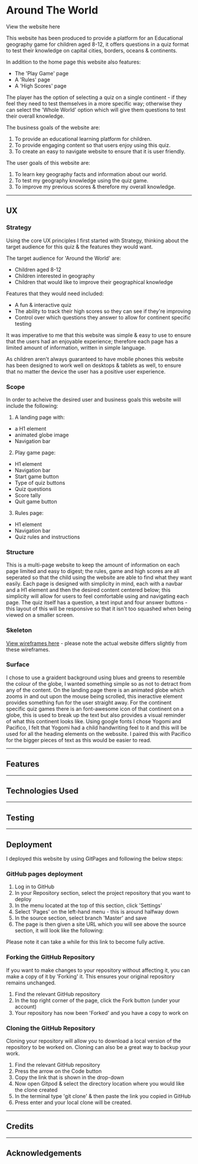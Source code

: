 # Around The World

View the website here

This website has been produced to provide a platform for an Educational geography game for children aged 8-12, it offers questions in a quiz format to test their knowledge on capital cities, borders, oceans & continents. 

In addition to the home page this website also features:
- The 'Play Game' page
- A 'Rules' page
- A 'High Scores' page
<!-- - A 'Fun Facts' page -->

The player has the option of selecting a quiz on a single continent - if they feel they need to test themselves in a more specific way; otherwise they can select the 'Whole World' option which will give them questions to test their overall knowledge.

The business goals of the website are:
1. To provide an educational learning platform for children.
2. To provide engaging content so that users enjoy using this quiz.
3. To create an easy to navigate website to ensure that it is user friendly.

The user goals of this website are:
1. To learn key geography facts and information about our world.
2. To test my geography knowledge using the quiz game.
3. To improve my previous scores & therefore my overall knowledge.

--- 

## UX

### Strategy
Using the core UX principles I first started with Strategy, thinking about the target audience for this quiz & the features they would want.

The target audience for 'Around the World' are:
- Children aged 8-12
- Children interested in geography
- Children that would like to improve their geographical knowledge

Features that they would need included:
- A fun & interactive quiz
- The ability to track their high scores so they can see if they're improving
- Control over which questions they answer to allow for continent specific testing
<!-- - A page with fun and interesting facts to enhance their learning -->

It was imperative to me that this website was simple & easy to use to ensure that the users had an enjoyable experience; therefore each page has a limited amount of information, written in simple language. 

As children aren't always guaranteed to have mobile phones this website has been designed to work well on desktops & tablets as well, to ensure that no matter the device the user has a positive user experience.

### Scope
In order to acheive the desired user and business goals this website will include the following:
1. A landing page with:
- a H1 element
- animated globe image
- Navigation bar

2. Play game page:
- H1 element
- Navigation bar
- Start game button
- Type of quiz buttons
- Quiz questions
- Score tally
- Quit game button

3. Rules page:
- H1 element
- Navigation bar
- Quiz rules and instructions

<!-- 4. Fun Facts page:
- H1 element
- Navigation bar
- Animated text boxes for users to click in order to read the fun facts. -->

### Structure
This is a multi-page website to keep the amount of information on each page limited and easy to digest; the rules, game and high scores are all seperated so that the child using the website are able to find what they want easily.
Each page is designed with simplicity in mind, each with a navbar and a H1 element and then the desired content centered below; this simplicity will allow for users to feel comfortable using and navigating each page.
The quiz itself has a question, a text input and four answer buttons - this layout of this will be responsive so that it isn't too squashed when being viewed on a smaller screen. 

### Skeleton
[View wireframes here](assets/documents/wiresframes.pdf) - please note the actual website differs slightly from these wireframes.

### Surface
I chose to use a graident background using blues and greens to resemble the colour of the globe, I wanted something simple so as not to detract from any of the content. 
On the landing page there is an animated globe which zooms in and out upon the mouse being scrolled, this ineractive element provides something fun for the user straight away.
For the continent specific quiz games there is an font-awesome icon of that continent on a globe, this is used to break up the text but also provides a visual reminder of what this continent looks like. 
Using google fonts I chose Yogomi and Pacifico, I felt that Yogomi had a child handwriting feel to it and this will be used for all the heading elements on the webssite. I paired this with Pacifico for the bigger pieces of text as this would be easier to read.

---

## Features 
---
## Technologies Used
---
## Testing
---
## Deployment
I deployed this website by using GitPages and following the below steps:

### GitHub pages deployment

1. Log in to GitHub
2. In your Repository section, select the project repository that you want to deploy
3. In the menu located at the top of this section, click 'Settings'
4. Select 'Pages' on the left-hand menu - this is around halfway down
5. In the source section, select branch 'Master' and save
6. The page is then given a site URL which you will see above the source section, it will look like the following:

Please note it can take a while for this link to become fully active.

### Forking the GitHub Repository

If you want to make changes to your repository without affecting it, you can make a copy of it by 'Forking' it. This ensures your original repository remains unchanged.

1. Find the relevant GitHub repository
2. In the top right corner of the page, click the Fork button (under your account)
3. Your repository has now been 'Forked' and you have a copy to work on

### Cloning the GitHub Repository

Cloning your repository will allow you to download a local version of the repository to be worked on. Cloning can also be a great way to backup your work.

1. Find the relevant GitHub repository
2. Press the arrow on the Code button
3. Copy the link that is shown in the drop-down
4. Now open Gitpod & select the directory location where you would like the clone created
5. In the terminal type 'git clone' & then paste the link you copied in GitHub
6. Press enter and your local clone will be created.
---
## Credits
---
## Acknowledgements
